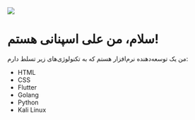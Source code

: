 <!DOCTYPE html>
<html lang="fa">
<head>
    <meta charset="UTF-8">
    <meta name="viewport" content="width=device-width, initial-scale=1.0">
    <img src=”url”>
    <link rel="stylesheet" href="styles.css">
</head>
<body>
    <div class="container">
        <h1>سلام، من علی اسپنانی هستم!</h1>
        <p>من یک توسعه‌دهنده نرم‌افزار هستم که به تکنولوژی‌های زیر تسلط دارم:</p>
        <ul class="skills">
            <li>HTML</li>
            <li>CSS</li>
            <li>Flutter</li>
            <li>Golang</li>
            <li>Python</li>
            <li>Kali Linux</li>
        </ul>
    </div>
</body>
</html>
